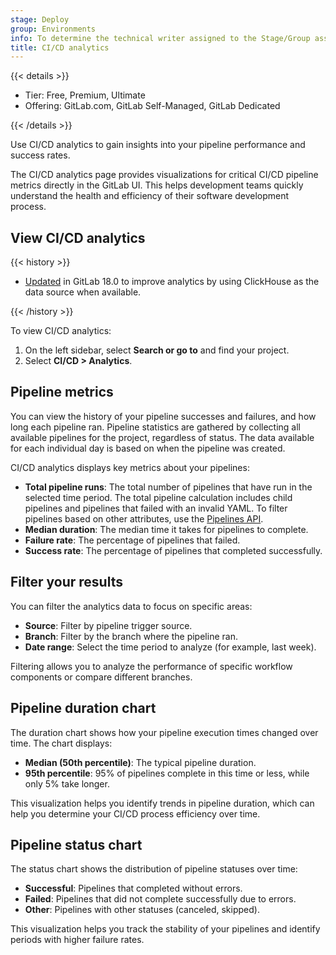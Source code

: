 ```yaml
---
stage: Deploy
group: Environments
info: To determine the technical writer assigned to the Stage/Group associated with this page, see https://handbook.gitlab.com/handbook/product/ux/technical-writing/#assignments
title: CI/CD analytics
---
```


{{< details >}}

- Tier: Free, Premium, Ultimate
- Offering: GitLab.com, GitLab Self-Managed, GitLab Dedicated

{{< /details >}}

Use CI/CD analytics to gain insights into your pipeline performance and success rates.

The CI/CD analytics page provides visualizations for critical CI/CD pipeline metrics directly in the GitLab UI.
This helps development teams quickly understand the health and efficiency of their software development process.

## View CI/CD analytics

{{< history >}}

- [Updated](https://gitlab.com/gitlab-org/gitlab/-/issues/353607) in GitLab 18.0 to improve analytics by using ClickHouse as the data source when available.

{{< /history >}}

To view CI/CD analytics:

1. On the left sidebar, select **Search or go to** and find your project.
1. Select **CI/CD > Analytics**.

## Pipeline metrics

You can view the history of your pipeline successes and failures, and how long each pipeline ran.
Pipeline statistics are gathered by collecting all available pipelines for the
project, regardless of status. The data available for each individual day is based
on when the pipeline was created.

CI/CD analytics displays key metrics about your pipelines:

- **Total pipeline runs**: The total number of pipelines that have run in the selected time period. The total pipeline calculation includes child pipelines and pipelines that failed with an invalid YAML.
  To filter pipelines based on other attributes, use the [Pipelines API](../../api/pipelines.md#list-project-pipelines).
- **Median duration**: The median time it takes for pipelines to complete.
- **Failure rate**: The percentage of pipelines that failed.
- **Success rate**: The percentage of pipelines that completed successfully.

## Filter your results

You can filter the analytics data to focus on specific areas:

- **Source**: Filter by pipeline trigger source.
- **Branch**: Filter by the branch where the pipeline ran.
- **Date range**: Select the time period to analyze (for example, last week).

Filtering allows you to analyze the performance of specific workflow components or compare different branches.

## Pipeline duration chart

The duration chart shows how your pipeline execution times changed over time. The chart displays:

- **Median (50th percentile)**: The typical pipeline duration.
- **95th percentile**: 95% of pipelines complete in this time or less, while only 5% take longer.

This visualization helps you identify trends in pipeline duration, which can help you determine your CI/CD process efficiency over time.

## Pipeline status chart

The status chart shows the distribution of pipeline statuses over time:

- **Successful**: Pipelines that completed without errors.
- **Failed**: Pipelines that did not complete successfully due to errors.
- **Other**: Pipelines with other statuses (canceled, skipped).

This visualization helps you track the stability of your pipelines and identify periods with higher failure rates.
